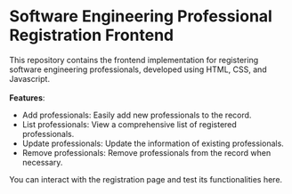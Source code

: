 # Software Engineering Professional Registration Frontend

This repository contains the frontend implementation for registering software engineering professionals, developed using HTML, CSS, and Javascript.
<br><br>
<b>Features</b>:
<ul>
  <li>Add professionals: Easily add new professionals to the record.</li>
  <li>List professionals: View a comprehensive list of registered professionals.</li>
  <li>Update professionals: Update the information of existing professionals.</li>
  <li>Remove professionals: Remove professionals from the record when necessary.</li>
</ul>

You can interact with the registration page and test its functionalities here.
